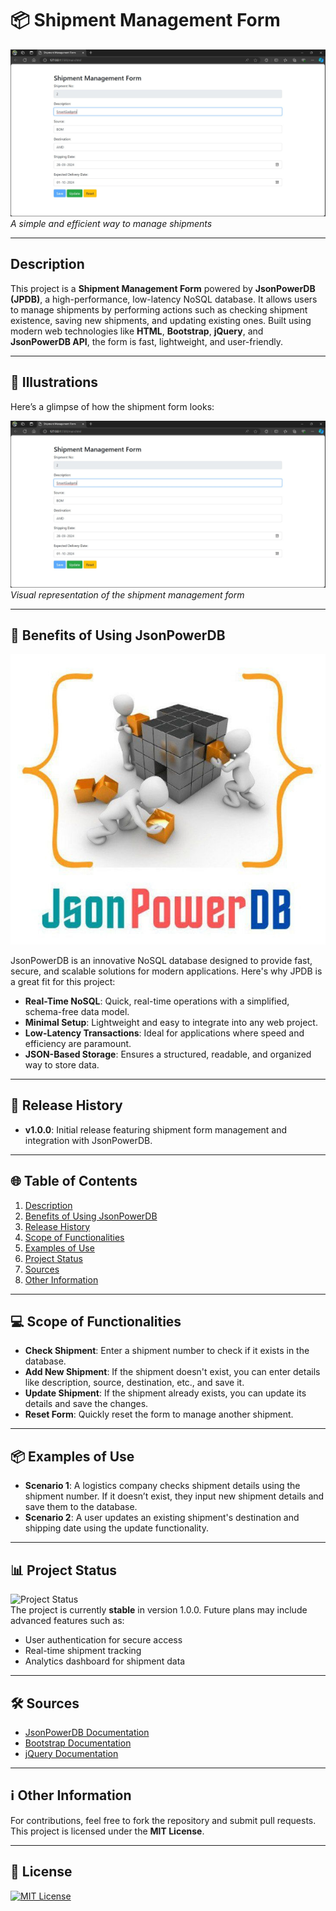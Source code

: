 # 📦 Shipment Management Form

![Shipment Management](https://github.com/aarshx05/L2E_JPDB/blob/main/ss1-l2e.jpg)  
*A simple and efficient way to manage shipments*

---

## Description

This project is a **Shipment Management Form** powered by **JsonPowerDB (JPDB)**, a high-performance, low-latency NoSQL database. It allows users to manage shipments by performing actions such as checking shipment existence, saving new shipments, and updating existing ones. Built using modern web technologies like **HTML**, **Bootstrap**, **jQuery**, and **JsonPowerDB API**, the form is fast, lightweight, and user-friendly.

---

## 🎨 Illustrations

Here’s a glimpse of how the shipment form looks:

![Form Preview](https://github.com/aarshx05/L2E_JPDB/blob/main/ss1-l2e.jpg)  
*Visual representation of the shipment management form*

---

## 🚀 Benefits of Using JsonPowerDB

![JsonPowerDB Logo](https://github.com/aarshx05/L2E_JPDB/blob/main/jspdb-l2e.jpg)

JsonPowerDB is an innovative NoSQL database designed to provide fast, secure, and scalable solutions for modern applications. Here's why JPDB is a great fit for this project:

- **Real-Time NoSQL**: Quick, real-time operations with a simplified, schema-free data model.
- **Minimal Setup**: Lightweight and easy to integrate into any web project.
- **Low-Latency Transactions**: Ideal for applications where speed and efficiency are paramount.
- **JSON-Based Storage**: Ensures a structured, readable, and organized way to store data.

---

## 📜 Release History

- **v1.0.0**: Initial release featuring shipment form management and integration with JsonPowerDB.
  
---

## 🌐 Table of Contents

1. [Description](#description)
2. [Benefits of Using JsonPowerDB](#benefits-of-using-jsonpowerdb)
3. [Release History](#release-history)
4. [Scope of Functionalities](#scope-of-functionalities)
5. [Examples of Use](#examples-of-use)
6. [Project Status](#project-status)
7. [Sources](#sources)
8. [Other Information](#other-information)

---

## 💻 Scope of Functionalities

- **Check Shipment**: Enter a shipment number to check if it exists in the database.
- **Add New Shipment**: If the shipment doesn't exist, you can enter details like description, source, destination, etc., and save it.
- **Update Shipment**: If the shipment already exists, you can update its details and save the changes.
- **Reset Form**: Quickly reset the form to manage another shipment.

---

## 📦 Examples of Use

- **Scenario 1**: A logistics company checks shipment details using the shipment number. If it doesn’t exist, they input new shipment details and save them to the database.
- **Scenario 2**: A user updates an existing shipment's destination and shipping date using the update functionality.

---

## 📊 Project Status

![Project Status](https://via.placeholder.com/100x40?text=Stable)  
The project is currently **stable** in version 1.0.0. Future plans may include advanced features such as:
- User authentication for secure access
- Real-time shipment tracking
- Analytics dashboard for shipment data

---

## 🛠️ Sources

- [JsonPowerDB Documentation](https://login2explore.com/jpdb/docs.html)
- [Bootstrap Documentation](https://getbootstrap.com/docs/4.5/getting-started/introduction/)
- [jQuery Documentation](https://jquery.com/)
  
---

## ℹ️ Other Information

For contributions, feel free to fork the repository and submit pull requests. This project is licensed under the **MIT License**.

---

## 📜 License

[![MIT License](https://img.shields.io/badge/License-MIT-blue.svg)](https://opensource.org/licenses/MIT)
